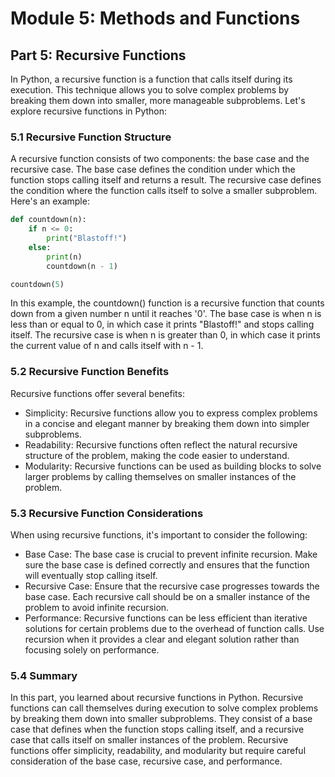 # Module 5: Methods and Functions

## Part 5: Recursive Functions

In Python, a recursive function is a function that calls itself during its execution. This technique allows you to solve
complex problems by breaking them down into smaller, more manageable subproblems. Let's explore recursive functions in Python:

### 5.1 Recursive Function Structure

A recursive function consists of two components: the base case and the recursive case. The base case defines the condition
under which the function stops calling itself and returns a result. The recursive case defines the condition where
the function calls itself to solve a smaller subproblem. Here's an example:

```python
def countdown(n):
    if n <= 0:
        print("Blastoff!")
    else:
        print(n)
        countdown(n - 1)

countdown(5)
```

In this example, the countdown() function is a recursive function that counts down from a given number n until it reaches 
'0'. The base case is when n is less than or equal to 0, in which case it prints "Blastoff!" and stops calling itself. 
The recursive case is when n is greater than 0, in which case it prints the current value of n and calls itself with n - 1.

### 5.2 Recursive Function Benefits

Recursive functions offer several benefits:

- Simplicity: Recursive functions allow you to express complex problems in a concise and elegant manner by breaking them down
 into simpler subproblems.
- Readability: Recursive functions often reflect the natural recursive structure of the problem, making the code easier to 
understand.
- Modularity: Recursive functions can be used as building blocks to solve larger problems by calling themselves on smaller 
instances of the problem.

### 5.3 Recursive Function Considerations

When using recursive functions, it's important to consider the following:

- Base Case: The base case is crucial to prevent infinite recursion. Make sure the base case is defined correctly and ensures
 that the function will eventually stop calling itself.
- Recursive Case: Ensure that the recursive case progresses towards the base case. Each recursive call should be on a smaller
 instance of the problem to avoid infinite recursion.
- Performance: Recursive functions can be less efficient than iterative solutions for certain problems due to the overhead of
 function calls. Use recursion when it provides a clear and elegant solution rather than focusing solely on performance.
 
### 5.4 Summary

In this part, you learned about recursive functions in Python. Recursive functions can call themselves during execution to 
solve complex problems by breaking them down into smaller subproblems. They consist of a base case that defines when the function stops calling itself, and a recursive case that calls itself on smaller instances of the problem. Recursive functions offer simplicity, readability, and modularity but require careful consideration of the base case, recursive case, and performance.
